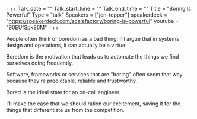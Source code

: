 +++
Talk_date = ""
Talk_start_time = ""
Talk_end_time = ""
Title = "Boring Is Powerful"
Type = "talk"
Speakers = ["jon-topper"]
speakerdeck = "https://speakerdeck.com/scalefactory/boring-is-powerful"
youtube = "90EUfSpk96M"
+++


People often think of boredom as a bad thing: I'll argue that in systems design and operations, it can actually be a virtue:

Boredom is the motivation that leads us to automate the things we find ourselves doing frequently.

Software, frameworks or services that are "boring" often seem that way because they're predictable, reliable and trustworthy.

Bored is the ideal state for an on-call engineer.

I'll make the case that we should ration our excitement, saving it for the things that differentiate us from the competition.
